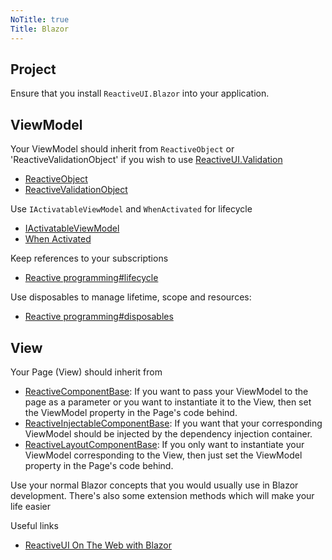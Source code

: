 ```yaml
---
NoTitle: true
Title: Blazor
---
```


## Project

Ensure that you install `ReactiveUI.Blazor` into your application.

## ViewModel

Your ViewModel should inherit from `ReactiveObject` or 'ReactiveValidationObject' if you wish to use [ReactiveUI.Validation](https://www.reactiveui.net/docs/handbook/user-input-validation/)

- [ReactiveObject](~/api/reactiveui/reactiveobject/)
- [ReactiveValidationObject](~/api/reactiveui.validation.helpers/reactivevalidationobject/)

Use `IActivatableViewModel` and `WhenActivated` for lifecycle

- [IActivatableViewModel](~/api/reactiveui/IActivatableViewModel/)
- [When Activated](~/docs/handbook/when-activated/index.md)

Keep references to your subscriptions

- [Reactive programming#lifecycle](~/docs/reactive-programming/index.md#lifecycle)

Use disposables to manage lifetime, scope and resources:

- [Reactive programming#disposables](~/docs/reactive-programming/index.md#disposables)

## View

Your Page (View) should inherit from

- [ReactiveComponentBase<T>](~/api/reactiveui.blazor/reactivecomponentbase_1/): If you want to pass your ViewModel to the page as a parameter or you want to instantiate it to the View, then set the ViewModel property in the Page's code behind.
- [ReactiveInjectableComponentBase<T>](~/api/reactiveui.blazor/reactiveinjectablecomponentbase_1/): If you want that your corresponding ViewModel should be injected by the dependency injection container.
- [ReactiveLayoutComponentBase](~/api/reactiveui.blazor/reactivelayoutcomponentbase_1/): If you only want to instantiate your ViewModel corresponding to the View, then just set the ViewModel property in the Page's code behind.


Use your normal Blazor concepts that you would usually use in Blazor development. There's also some extension methods which will make your life easier

Useful links
- [ReactiveUI On The Web with Blazor](~/articles/2020-07-12-article-blazor-compelling-example.md)
